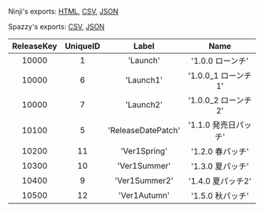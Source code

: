 Ninji's exports: [HTML](https://wuffs.org/acnh/bcsv_160/html/ReleaseVersionParam.html), [CSV](https://wuffs.org/acnh/bcsv_160/csv/ReleaseVersionParam.csv), [JSON](https://wuffs.org/acnh/bcsv_160/json/ReleaseVersionParam.json)

Spazzy's exports: [CSV](https://github.com/McSpazzy/acnh-csv/blob/master/ReleaseVersionParam.csv), [JSON](https://github.com/McSpazzy/acnh-json/blob/master/ReleaseVersionParam.json)

| ReleaseKey | UniqueID | Label | Name |
|:--:|:--:|:--:|:--:|
| 10000 | 1 | 'Launch' | '1.0.0 ローンチ' | 
| 10000 | 6 | 'Launch1' | '1.0.0_1 ローンチ1' | 
| 10000 | 7 | 'Launch2' | '1.0.0_2 ローンチ2' | 
| 10100 | 5 | 'ReleaseDatePatch' | '1.1.0 発売日パッチ' | 
| 10200 | 11 | 'Ver1Spring' | '1.2.0 春パッチ' | 
| 10300 | 10 | 'Ver1Summer' | '1.3.0 夏パッチ' | 
| 10400 | 9 | 'Ver1Summer2' | '1.4.0 夏パッチ2' | 
| 10500 | 12 | 'Ver1Autumn' | '1.5.0 秋パッチ' | 
